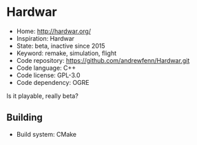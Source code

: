 # Hardwar

- Home: http://hardwar.org/
- Inspiration: Hardwar
- State: beta, inactive since 2015
- Keyword: remake, simulation, flight
- Code repository: https://github.com/andrewfenn/Hardwar.git
- Code language: C++
- Code license: GPL-3.0
- Code dependency: OGRE

Is it playable, really beta?

## Building

- Build system: CMake

